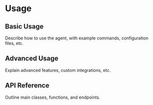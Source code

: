 # Usage

## Basic Usage

Describe how to use the agent, with example commands, configuration files, etc.

## Advanced Usage

Explain advanced features, custom integrations, etc.

## API Reference

Outline main classes, functions, and endpoints.